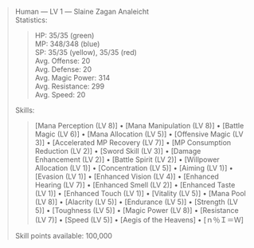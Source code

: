 > Human ― LV 1 ― Slaine Zagan Analeicht  
> Statistics:  
> > HP: 35/35 (green)  
> > MP: 348/348 (blue)  
> > SP: 35/35 (yellow), 35/35 (red)  
> > Avg. Offense: 20  
> > Avg. Defense: 20  
> > Avg. Magic Power: 314  
> > Avg. Resistance: 299  
> > Avg. Speed: 20  
> 
> Skills:
> > [Mana Perception (LV 8)] • [Mana Manipulation (LV 8)] • [Battle Magic (LV 6)] • [Mana Allocation (LV 5)] • [Offensive Magic (LV 3)] • [Accelerated MP Recovery (LV 7)] • [MP Consumption Reduction (LV 2)] • [Sword Skill (LV 3)] • [Damage Enhancement (LV 2)] • [Battle Spirit (LV 2)] • [Willpower Allocation (LV 1)] • [Concentration (LV 5)] • [Aiming (LV 1)] • [Evasion (LV 1)] • [Enhanced Vision (LV 4)] • [Enhanced Hearing (LV 7)] • [Enhanced Smell (LV 2)] • [Enhanced Taste (LV 1)] • [Enhanced Touch (LV 1)] • [Vitality (LV 5)] • [Mana Pool (LV 8)] • [Alacrity (LV 5)] • [Endurance (LV 5)] • [Strength (LV 5)] • [Toughness (LV 5)] • [Magic Power (LV 8)] • [Resistance (LV 7)] • [Speed (LV 5)] • [Aegis of the Heavens] • [ｎ％Ｉ＝Ｗ]
> 
> Skill points available: 100,000
